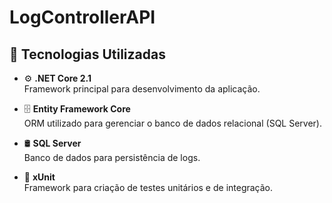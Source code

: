 # LogControllerAPI

## 🚀 Tecnologias Utilizadas

- ⚙️ **.NET Core 2.1**  
  Framework principal para desenvolvimento da aplicação.

- 🗄️ **Entity Framework Core**  
  ORM utilizado para gerenciar o banco de dados relacional (SQL Server).

- 🛢️ **SQL Server**  
  Banco de dados para persistência de logs.

- 🧪 **xUnit**  
  Framework para criação de testes unitários e de integração.

